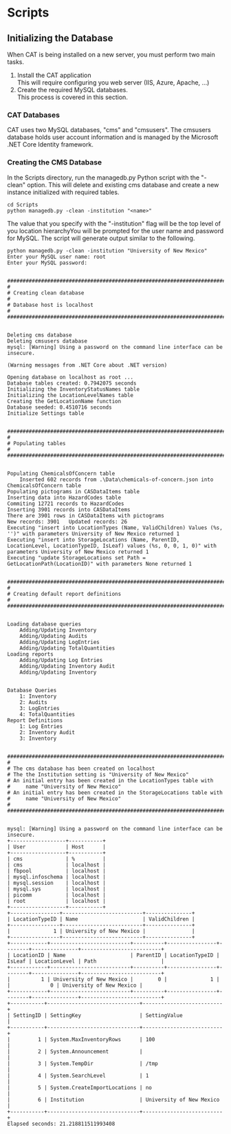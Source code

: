 # Scripts

## Initializing the Database

When CAT is being installed on a new server, you must perform two main tasks.
1.  Install the CAT application<br>This will require configuring you web server (IIS, Azure, Apache, ...)
2.  Create the required MySQL databases.<br>This process is covered in this section.

### CAT Databases
CAT uses two MySQL databases, "cms" and "cmsusers".  The cmsusers database holds user account information and is managed by the Microsoft .NET Core Identity framework.

### Creating the CMS Database

In the Scripts directory, run the managedb.py Python script with the "-clean" option.  This will delete and existing cms database and create a new instance initialized with 
required tables.

```
cd Scripts
python managedb.py -clean -institution "<name>"
```

The value that you specify with the "-institution" flag will be the top level of you location hierarchyYou will be prompted for the user name and password for MySQL.  The script will generate
output similar to the following.

```
python managedb.py -clean -institution "University of New Mexico"
Enter your MySQL user name: root
Enter your MySQL password:


########################################################################
#
# Creating clean database
#
# Database host is localhost
#
########################################################################


Deleting cms database
Deleting cmsusers database
mysql: [Warning] Using a password on the command line interface can be insecure.

(Warning messages from .NET Core about .NET version)

Opening database on localhost as root ...
Database tables created: 0.7942075 seconds
Initializing the InventoryStatusNames table
Initializing the LocationLevelNames table
Creating the GetLocationName function
Database seeded: 0.4510716 seconds
Initialize Settings table


########################################################################
#
# Populating tables
#
########################################################################


Populating ChemicalsOfConcern table
    Inserted 602 records from .\Data\chemicals-of-concern.json into ChemicalsOfConcern table
Populating pictograms in CASDataItems table
Inserting data into HazardCodes table
Commiting 12721 records to HazardCodes
Inserting 3901 records into CASDataItems
There are 3901 rows in CASDataItems with pictograms
New records: 3901   Updated records: 26
Executing "insert into LocationTypes (Name, ValidChildren) Values (%s, '')" with parameters University of New Mexico returned 1
Executing "insert into StorageLocations (Name, ParentID, LocationLevel, LocationTypeID, IsLeaf) values (%s, 0, 0, 1, 0)" with parameters University of New Mexico returned 1
Executing "update StorageLocations set Path = GetLocationPath(LocationID)" with parameters None returned 1


########################################################################
#
# Creating default report definitions
#
########################################################################


Loading database queries
    Adding/Updating Inventory
    Adding/Updating Audits
    Adding/Updating LogEntries
    Adding/Updating TotalQuantities
Loading reports
    Adding/Updating Log Entries
    Adding/Updating Inventory Audit
    Adding/Updating Inventory


Database Queries
    1: Inventory
    2: Audits
    3: LogEntries
    4: TotalQuantities
Report Definitions
    1: Log Entries
    2: Inventory Audit
    3: Inventory


########################################################################
#
# The cms database has been created on localhost
# The the Institution setting is "University of New Mexico"
# An initial entry has been created in the LocationTypes table with
#     name "University of New Mexico"
# An initial entry has been created in the StorageLocations table with
#     name "University of New Mexico"
#
########################################################################


mysql: [Warning] Using a password on the command line interface can be insecure.
+------------------+-----------+
| User             | Host      |
+------------------+-----------+
| cms              | %         |
| cms              | localhost |
| fbpool           | localhost |
| mysql.infoschema | localhost |
| mysql.session    | localhost |
| mysql.sys        | localhost |
| picomm           | localhost |
| root             | localhost |
+------------------+-----------+
+----------------+--------------------------+---------------+
| LocationTypeID | Name                     | ValidChildren |
+----------------+--------------------------+---------------+
|              1 | University of New Mexico |               |
+----------------+--------------------------+---------------+
+------------+--------------------------+----------+----------------+--------+---------------+--------------------------+
| LocationID | Name                     | ParentID | LocationTypeID | IsLeaf | LocationLevel | Path                     |
+------------+--------------------------+----------+----------------+--------+---------------+--------------------------+
|          1 | University of New Mexico |        0 |              1 |        |             0 | University of New Mexico |
+------------+--------------------------+----------+----------------+--------+---------------+--------------------------+
+-----------+------------------------------+--------------------------+
| SettingID | SettingKey                   | SettingValue             |
+-----------+------------------------------+--------------------------+
|         1 | System.MaxInventoryRows      | 100                      |
|         2 | System.Announcement          |                          |
|         3 | System.TempDir               | /tmp                     |
|         4 | System.SearchLevel           | 1                        |
|         5 | System.CreateImportLocations | no                       |
|         6 | Institution                  | University of New Mexico |
+-----------+------------------------------+--------------------------+
Elapsed seconds: 21.218811511993408
```

